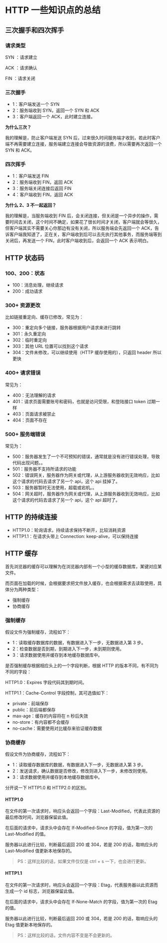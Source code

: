# HTTP 一些知识点的总结

## 三次握手和四次挥手

### 请求类型

SYN ：请求建立

ACK ：请求确认

FIN ：请求关闭

### 三次握手

- 1：客户端发送一个 SYN
- 2：服务端收到 SYN，返回一个 SYN 和 ACK
- 3：客户端返回一个 ACK，此时建立连接。

**为什么三次？**

我的理解是，防止客户端发送 SYN 后，过来很久时间服务端才收到，若此时客户端不再需要建立连接，服务端建立连接会导致资源的浪费，所以需要再次返回一个 SYN 和 ACK。

### 四次挥手

- 1：客户端发送 FIN
- 2：服务端收到 FIN，返回 ACK
- 3：服务端关闭连接后返回 FIN
- 4：客户端收到 FIN，返回 ACK

**为什么 2、3 不一起返回？**

我的理解是，当服务端收到 FIN 后，会关闭连接，但关闭是一个异步的操作，需要时间去关闭，这个时间不确定，如果花了很长时间才关闭，客户端就会等很久，但客户端其实不需要关心你那边有没有关闭，所以服务端会先返回一个 ACK，告诉客户端我知道了，正在关，客户端收到后可以去先执行其他事务，而服务端等到关闭后，再发送一个 FIN，此时客户端收到后，会返回一个 ACK 表示明白。

## HTTP 状态码

### 100、200：状态

- 100：消息处理，继续请求
- 200：成功请求

### 300+ 资源更改

比如链接重定向、缓存已修改，常见为：

- 300：重定向多个链接，服务器根据用户请求来进行跳转
- 301：永久重定向
- 302：临时重定向
- 303：其他 URL 位置可以找到这个请求
- 304：文件未修改，可以继续使用（HTTP 缓存使用的），只返回 header 所以更快

### 400+ 请求错误

常见为：

- 400：无法理解的请求
- 401：请求页面需要账号和密码，也就是访问受限，和登陆接口 token 过期一样
- 403：页面请求被禁止
- 404：页面不存在

### 500+ 服务端错误

常见为：

- 500：服务器发生了一个不可预知的错误，通常就是没有进行错误处理，导致代码出现问题。。
- 501：服务器不支持所请求的功能
- 502：错误网关，服务器作为网关或代理，从上游服务器收到无效响应，比如这个请求的代码去请求了另一个 api，这个 api 挂掉了。
- 503：服务器暂时无法使用，超载或宕机。。
- 504：网关超时，服务器作为网关或代理，从上游服务器收到无效响应，比如这个请求的代码去请求了另一个 api，这个 api 超时了。

## HTTP 的持续连接

- HTTP1.0：轮询请求，持续请求保持不断开，比较消耗资源
- HTTP1.1：在请求头带上 Connection: keep-alive，可以保持连接

## HTTP 缓存

首先浏览器的缓存可以理解为在浏览器内部有一个小型的缓存数据库，某键对应某文件。

而页面在加载的时候，会根据要求把文件放入缓存，也会根据需求去读取使用，具体分为两种类型：

- 强制缓存
- 协商缓存

### 强制缓存

假设文件为强制缓存，流程如下：

- 1：读取缓存数据库的数据，有数据进入下一步，无数据进入第 3 步。
- 2：检查数据是否到期，到期进入下一步，未到期则使用。
- 3：请求数据使用并缓存到本地缓存数据库中。

是否强制缓存根据相应头上的一个字段判断，根据 HTTP 的版本不同，有不同为不同的字段：

HTTP1.0：Expires 字段代码其到期时间。

HTTP1.1：Cache-Control 字段控制，其可选值如下：

- private：前端保存
- public：前后端都保存
- max-age：缓存的内容将在 n 秒后失效
- no-store：有内容都不会缓存
- no-cache：需要使用对比缓存来验证缓存数据

### 协商缓存

假设文件为协商缓存，流程如下：

- 1：读取缓存数据库的数据，有数据进入下一步，无数据进入第 3 步。
- 2：发送请求，确认数据是否修改，修改则进入下一步，未修改则使用。
- 3：请求数据使用并缓存到本地缓存数据库中。

分开说一下 HTTP1.0 和 HTTP2.0 的区别。

#### HTTP1.0

在文件的第一次请求时，响应头会返回一个字段：Last-Modified，代表此资源的最后修改时间，浏览器保留此值。

在后面的请求中，请求头中会存在 If-Modified-Since 的字段，值为第一次的 Last-Modified 的值。

服务器以此进行比较，判断最后返回 200 或 304，若是 200 的话，取响应头的 Last-Modified 值更新本地保存的。

> PS：这样比较的话，如果文件仅仅是 ctrl + s 一下，也会进行更新。

#### HTTP1.1

在文件的第一次请求时，响应头会返回一个字段：Etag，代表服务器以此资源而生成一个 id 标志，浏览器保留此值。

在后面的请求中，请求头中会存在 If-None-Match 的字段，值为第一次的 Etag 的值。

服务器以此进行比较，判断最后返回 200 或 304，若是 200 的话，取响应头的 Etag 值更新本地保存的。

> PS：这样比较的话，文件内容不变是不会更新的。
